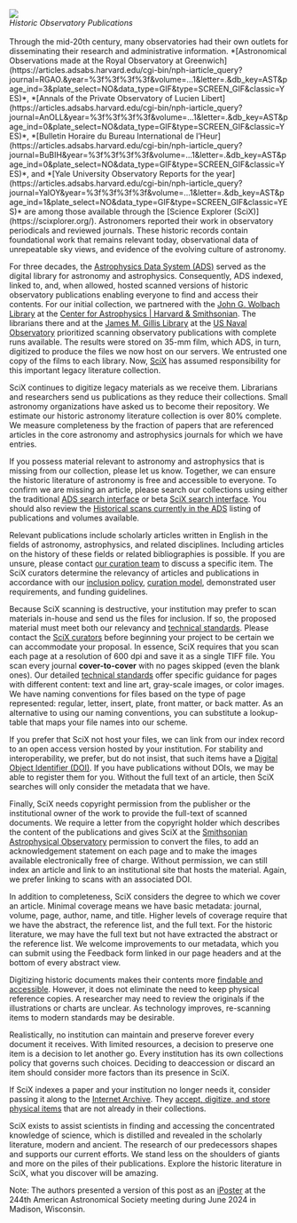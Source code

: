 <div class="text-center">
    <img class="img-thumbnail" src="{{ site.baseurl }}/blog/images/histlit_titles.gif" />
<br>
<em>Historic Observatory Publications
</em>
</div>
<br> 
Through the mid-20th century, many observatories had their own outlets for disseminating their research and administrative information. *[Astronomical Observations made at the Royal Observatory at Greenwich](https://articles.adsabs.harvard.edu/cgi-bin/nph-iarticle_query?journal=RGAO.&year=%3f%3f%3f%3f&volume=...1&letter=.&db_key=AST&page_ind=3&plate_select=NO&data_type=GIF&type=SCREEN_GIF&classic=YES)*, *[Annals of the Private Observatory of Lucien Libert](https://articles.adsabs.harvard.edu/cgi-bin/nph-iarticle_query?journal=AnOLL&year=%3f%3f%3f%3f&volume=...1&letter=.&db_key=AST&page_ind=0&plate_select=NO&data_type=GIF&type=SCREEN_GIF&classic=YES)*, *[Bulletin Horaire du Bureau International de l’Heur](https://articles.adsabs.harvard.edu/cgi-bin/nph-iarticle_query?journal=BuBIH&year=%3f%3f%3f%3f&volume=...1&letter=.&db_key=AST&page_ind=0&plate_select=NO&data_type=GIF&type=SCREEN_GIF&classic=YES)*, and *[Yale University Observatory Reports for the year](https://articles.adsabs.harvard.edu/cgi-bin/nph-iarticle_query?journal=YalOY&year=%3f%3f%3f%3f&volume=...1&letter=.&db_key=AST&page_ind=1&plate_select=NO&data_type=GIF&type=SCREEN_GIF&classic=YES)* are among those available through the [Science Explorer (SciX)](https://scixplorer.org/). Astronomers reported their work in observatory periodicals and reviewed journals. These historic records contain foundational work that remains relevant today, observational data of unrepeatable sky views, and evidence of the evolving culture of astronomy.  
 
For three decades, the [Astrophysics Data System (ADS)](https://ui.adsabs.harvard.edu/about/history/) served as the digital library for astronomy and astrophysics. Consequently, ADS indexed, linked to, and, when allowed, hosted scanned versions of historic observatory publications enabling everyone to find and access their contents. For our initial collection, we partnered with the [John G. Wolbach Library](https://www.cfa.harvard.edu/lib) at the [Center for Astrophysics \| Harvard & Smithsonian](https://www.cfa.harvard.edu/). The librarians there and at the [James M. Gillis Library](https://www.cnmoc.usff.navy.mil/Our-Commands/United-States-Naval-Observatory/The-James-M-Gilliss-Library/) at the [US Naval Observatory](https://www.cnmoc.usff.navy.mil/usno/) prioritized scanning observatory publications with complete runs available. The results were stored on 35-mm film, which ADS, in turn, digitized to produce the files we now host on our servers. We entrusted one copy of the films to each library. Now, [SciX](https://scixplorer.org/scixabout/) has assumed responsibility for this important legacy literature collection. 
 
SciX continues to digitize legacy materials as we receive them. Librarians and researchers send us publications as they reduce their collections. Small astronomy organizations have asked us to become their repository. We estimate our historic astronomy literature collection is over 80% complete. We measure completeness by the fraction of papers that are referenced articles in the core astronomy and astrophysics journals for which we have entries.  
 
If you possess material relevant to astronomy and astrophysics that is missing from our collection, please let us know. Together, we can ensure the historic literature of astronomy is free and accessible to everyone. To confirm we are missing an article, please search our collections using either the traditional [ADS search interface](https://ui.adsabs.harvard.edu/) or beta [SciX search interface](https://scixplorer.org/). You should also review the [Historical scans currently in the ADS](https://adsabs.harvard.edu/historical.html) listing of publications and volumes available. 
 
Relevant publications include scholarly articles written in English in the fields of astronomy, astrophysics, and related disciplines. Including articles on the history of these fields or related bibliographies is possible. If you are unsure, please contact [our curation team](help@scixplorer.org) to discuss a specific item. The SciX curators determine the relevancy of articles and publications in accordance with our [inclusion policy](https://ui.adsabs.harvard.edu/help/data_faq/journal_inclusion), [curation model](https://ui.adsabs.harvard.edu/help/data_faq/ads_curation_model), demonstrated user requirements, and funding guidelines. 
 
Because SciX scanning is destructive, your institution may prefer to scan materials in-house and send us the files for inclusion. If so, the proposed material must meet both our relevancy and [technical standards](https://ui.adsabs.harvard.edu/help/data_faq/ScanHistLit). Please contact the [SciX curators](help@scixplorer.org) before beginning your project to be certain we can accommodate your proposal. In essence, SciX requires that you scan each page at a resolution of 600 dpi and save it as a single TIFF file. You scan every journal **cover-to-cover** with no pages skipped (even the blank ones). Our detailed [technical standards](https://ui.adsabs.harvard.edu/help/data_faq/ScanHistLit) offer specific guidance for pages with different content: text and line art, gray-scale images, or color images. We have naming conventions for files based on the type of page represented: regular, letter, insert, plate, front matter, or back matter. As an alternative to using our naming conventions, you can substitute a lookup-table that maps your file names into our scheme.  
 
If you prefer that SciX not host your files, we can link from our index record to an open access version hosted by your institution. For stability and interoperability, we prefer, but do not insist, that such items have a [Digital Object Identifier (DOI)](https://www.doi.org/). If you have publications without DOIs, we may be able to register them for you. Without the full text of an article, then SciX searches will only consider the metadata that we have. 
 
Finally, SciX needs copyright permission from the publisher or the institutional owner of the work to provide the full-text of scanned documents. We require a letter from the copyright holder which describes the content of the publications and gives SciX at the [Smithsonian Astrophysical Observatory](https://pweb.cfa.harvard.edu/about/about-smithsonian-astrophysical-observatory) permission to convert the files, to add an acknowledgement statement on each page and to make the images available electronically free of charge. Without permission, we can still index an article and link to an institutional site that hosts the material. Again, we prefer linking to scans with an associated DOI. 
 
In addition to completeness, SciX considers the degree to which we cover an article. Minimal coverage means we have basic metadata: journal, volume, page, author, name, and title. Higher levels of coverage require that we have the abstract, the reference list, and the full text. For the historic literature, we may have the full text but not have extracted the abstract or the reference list. We welcome improvements to our metadata, which you can submit using the Feedback form linked in our page headers and at the bottom of every abstract view. 
 
Digitizing historic documents makes their contents more [findable and accessible](https://force11.org/info/the-fair-data-principles/). However, it does not eliminate the need to keep physical reference copies. A researcher may need to review the originals if the illustrations or charts are unclear. As technology improves, re-scanning items to modern standards may be desirable.  
 
Realistically, no institution can maintain and preserve forever every document it receives. With limited resources, a decision to preserve one item is a decision to let another go. Every institution has its own collections policy that governs such choices. Deciding to deaccession or discard an item should consider more factors than its presence in SciX.  
 
If SciX indexes a paper and your institution no longer needs it, consider passing it along to the [Internet Archive](https://archive.org/). They [accept, digitize, and store physical items](https://help.archive.org/help/how-do-i-make-a-physical-donation-to-the-internet-archive/) that are not already in their collections.   
 
SciX exists to assist scientists in finding and accessing the concentrated knowledge of science, which is distilled and revealed in the scholarly literature, modern and ancient. The research of our predecessors shapes and supports our current efforts. We stand less on the shoulders of giants and more on the piles of their publications. Explore the historic literature in SciX, what you discover will be amazing.  

Note: The authors presented a version of this post as an [iPoster](https://aas244-aas.ipostersessions.com/Default.aspx?s=75-EE-09-5A-22-21-C1-80-50-97-CC-01-8B-FD-0F-13) at the 244th American Astronomical Society meeting during June 2024 in Madison, Wisconsin. 
